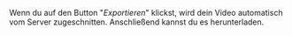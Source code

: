 Wenn du auf den Button "_Exportieren_" klickst, wird dein Video automatisch vom Server zugeschnitten. Anschließend kannst du es herunterladen.